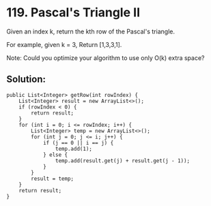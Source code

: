 # 119. Pascal's Triangle II
Given an index k, return the kth row of the Pascal's triangle.

For example, given k = 3,
Return [1,3,3,1].

Note:
Could you optimize your algorithm to use only O(k) extra space?
## Solution:

```
public List<Integer> getRow(int rowIndex) {
    List<Integer> result = new ArrayList<>();
    if (rowIndex < 0) {
        return result;
    }
    for (int i = 0; i <= rowIndex; i++) {
        List<Integer> temp = new ArrayList<>();
        for (int j = 0; j <= i; j++) {
            if (j == 0 || i == j) {
                temp.add(1);
            } else {
                temp.add(result.get(j) + result.get(j - 1));
            }
        }
        result = temp;
    }
    return result;
}
```
